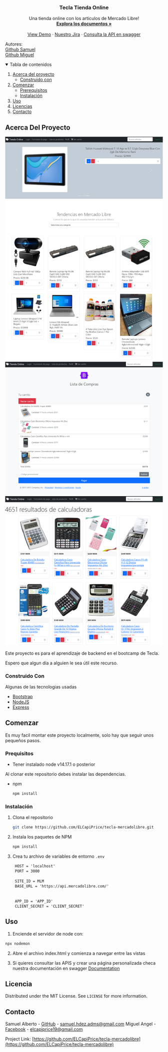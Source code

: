
<h3 align="center">Tecla Tienda Online</h3>

  <p align="center">
    Una tienda online con los articulos de Mercado Libre!
    <br />
    <a href="https://github.com/ELCapiPrice/tecla-mercadolibre"><strong>Explora los documentos »</strong></a>
    <br />
    <br />
    <a href="http://144.126.133.10:3000/">View Demo</a>
    ·
    <a href="https://tecla-mercado-libre.atlassian.net/jira/software/projects/TML/boards/1">Nuestro Jira</a>
    ·
    <a href="https://app.swaggerhub.com/apis/ELCapiPrice/Tecla_tienda_online/0.0.1#/">Consulta la API en swagger</a>
  </p>
  <p>Autores:
    <br/>
    <a href="https://github.com/Sam-Hdez">Github Samuel</a>
    <br/>
    <a href="https://github.com/ELCapiPrice">Github Miguel</a>
  </p>



<details open="open">
  <summary>Tabla de contenidos</summary>
  <ol>
    <li>
      <a href="#acerca-del-proyecto">Acerca del proyecto</a>
      <ul>
        <li><a href="#construido-con">Construido con</a></li>
      </ul>
    </li>
    <li>
      <a href="#comenzar">Comenzar</a>
      <ul>
        <li><a href="#prerequisitos">Prerequisitos</a></li>
        <li><a href="#instalación">Instalación</a></li>
      </ul>
    </li>
    <li><a href="#uso">Uso</a></li>
    <li><a href="#licencia">Licencias</a></li>
    <li><a href="#contacto">Contacto</a></li>
  </ol>
</details>



<!-- ABOUT THE PROJECT -->
## Acerca Del Proyecto

[![Product Name Screen Shot][product-screenshot]](http://144.126.133.10:3000/)
[![Product Name Screen Shot][product-screenshot2]](http://144.126.133.10:3000/)
[![Product Name Screen Shot][product-screenshot3]](http://144.126.133.10:3000/)

Este proyecto es para el aprendizaje de backend en el bootcamp de Tecla.

Espero que algun día a alguien le sea útil este recurso.

### Construido Con

Algunas de las tecnologias usadas
* [Bootstrap](https://getbootstrap.com)
* [NodeJS](https://nodejs.org)
* [Express](https://expressjs.com/)


<!-- GETTING STARTED -->
## Comenzar

Es muy facil montar este proyecto localmente, solo hay que seguir unos pequeños pasos.

### Prequisitos

* Tener instalado node v14.17.1 o posterior

Al clonar este repositorio debes instalar las dependencias.
* npm
  ```sh
  npm install
  ```

### Instalación

1. Clona el repositorio
   ```sh
   git clone https://github.com/ELCapiPrice/tecla-mercadolibre.git
   ```
2. Instala los paquetes de NPM
   ```sh
   npm install
   ```
3. Crea tu archivo de variables de entorno `.env`
   ```JS
    HOST = 'localhost'
    PORT = 3000
   
    SITE_ID = MLM
    BASE_URL = 'https://api.mercadolibre.com/'
    
    
    APP_ID = 'APP_ID'
    CLIENT_SECRET = 'CLIENT_SECRET'
   ```



<!-- USAGE EXAMPLES -->
## Uso

1. Enciende el servidor de node con:
```sh
npx nodemon
   ```
2. Abre el archivo index.html y comienza a navegar entre las vistas

3. Si quieres consultar las APIS y crear una página personalizada checa nuestra documentación en swagger
[Documentation](https://app.swaggerhub.com/apis/ELCapiPrice/Tecla_tienda_online/0.0.1#/)

   

<!-- LICENSE -->
## Licencia

Distributed under the MIT License. See `LICENSE` for more information.


<!-- CONTACT -->
## Contacto

Samuel Alberto - [GitHub](https://github.com/Sam-Hdez) - samuel.hdez.adms@gmail.com
Miguel Angel - [Facebook](https://www.facebook.com/Medina.Martinez.Miguel) - elcapiprice19@gmail.com

Project Link: [https://github.com/ELCapiPrice/tecla-mercadolibre](https://github.com/ELCapiPrice/tecla-mercadolibre)


<!-- MARKDOWN LINKS & IMAGES -->
<!-- https://www.markdownguide.org/basic-syntax/#reference-style-links -->
[product-screenshot]: images/index.png
[product-screenshot2]: images/carrito.png
[product-screenshot3]: images/search.png